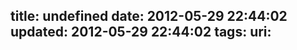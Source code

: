 title: undefined
date: 2012-05-29 22:44:02
updated: 2012-05-29 22:44:02
tags: 
uri: 
---



<!--![](./images/2012/05/500316DEDD444F2B82040B283A4F64E6.jpeg)-->
